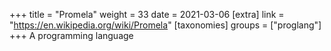 +++
title = "Promela"
weight = 33
date = 2021-03-06
[extra]
link = "https://en.wikipedia.org/wiki/Promela"
[taxonomies]
groups = ["proglang"]
+++
A programming language

